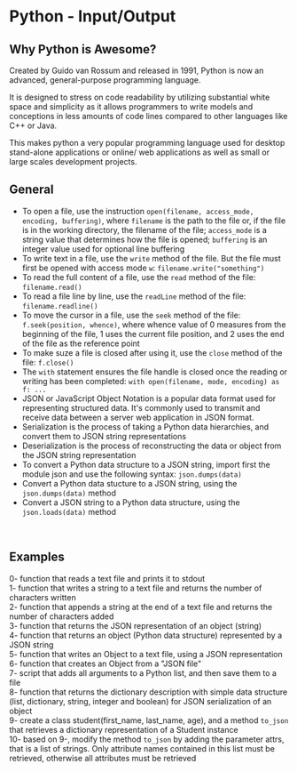<h1>Python - Input/Output</h1>
<h2>Why Python is Awesome?</h2>
Created by Guido van Rossum and released in 1991, Python is now an advanced, general-purpose programming language.

It is designed to stress on code readability by utilizing substantial white space and simplicity as it allows programmers to write models and conceptions in less amounts of code lines compared to other languages like C++ or Java.

This makes python a very popular programming language used for desktop stand-alone applications or online/ web applications as well as small or large scales development projects.</br>
<h2>General</h2>
<ul>
<li>
To open a file, use the instruction <code>open(filename, access_mode, encoding, buffering)</code>, where <code>filename</code> is the path to the file or, if the file is in the working directory, the filename of the file; <code>access_mode</code> is a string value that determines how the file is opened; <code>buffering</code> is an integer value used for optional line buffering
</li>
<li>
To write text in a file, use the <code>write</code> method of the file. But the file must first be opened with access mode <code>w</code>: <code>filename.write("something")</code>
</li>
<li>
To read the full content of a file, use the <code>read</code> method of the file: <code>filename.read()</code>
</li>
<li>
To read a file line by line, use the <code>readLine</code> method of the file: <code>filename.readline()</code>
</li>
<li>
To move the cursor in a file, use the <code>seek</code> method of the file: <code>f.seek(position, whence)</code>, where whence value of 0 measures from the beginning of the file, 1 uses the current file position, and 2 uses the end of the file as the reference point
</li>
<li>
To make suze a file is closed after using it, use the <code>close</code> method of the file: <code>f.close()</code>
</li>
<li>
The <code>with</code> statement ensures the file handle is closed once the
reading or writing has been completed: <code>with open(filename, mode, encoding) as f: ...</code>
</li>
<li>
JSON or JavaScript Object Notation is a popular data format used for representing structured data. It's commonly used to transmit and receive data between a server web application in JSON format.
</li>
<li>
Serialization is the process of taking a Python data hierarchies, and convert them to JSON string representations
</li>
<li>
Deserialization is the process of reconstructing the data or object from the JSON string representation
</li>
<li>
To convert a Python data structure to a JSON string, import first the module json and use the following syntax: <code>json.dumps(data)</code>
</li>
<li>
Convert a Python data stucture to a JSON string, using the <code>json.dumps(data)</code> method
</li>
<li>
Convert a JSON string to a Python data structure, using the <code>json.loads(data)</code> method
</li>
</ul></br>
<h2>Examples</h2>
0- function that reads a text file and prints it to stdout</br>
1- function that writes a string to a text file and returns the number of characters written</br>
2- function that appends a string at the end of a text file and returns the number of characters added</br>
3- function that returns the JSON representation of an object (string)</br>
4- function that returns an object (Python data structure) represented by a JSON string</br>
5- function that writes an Object to a text file, using a JSON representation</br>
6- function that creates an Object from a "JSON file"</br>
7- script that adds all arguments to a Python list, and then save them to a file</br>
8- function that returns the dictionary description with simple data structure (list, dictionary, string, integer and boolean) for JSON serialization of an object</br>
9- create a class student(first_name, last_name, age), and a method <code>to_json</code> that retrieves a dictionary representation of a Student instance</br>
10- based on 9-, modify the method <code>to_json</code> by adding the parameter attrs, that is a list of strings. Only attribute names contained in this list must be retrieved, otherwise all attributes must be retrieved</br>
